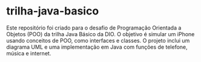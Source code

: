 # trilha-java-basico
Este repositório foi criado para o desafio de Programação Orientada a Objetos (POO) da trilha Java Básico da DIO. O objetivo é simular um iPhone usando conceitos de POO, como interfaces e classes. O projeto inclui um diagrama UML e uma implementação em Java com funções de telefone, música e internet.
